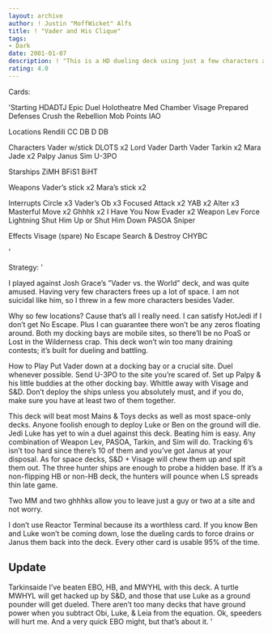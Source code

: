 ```yaml
---
layout: archive
author: ! Justin "MoffWicket" Alfs
title: ! "Vader and His Clique"
tags:
- Dark
date: 2001-01-07
description: ! "This is a HD dueling deck using just a few characters and a lot of high destinies."
rating: 4.0
---
```

Cards: 

'Starting
HDADTJ
Epic Duel
Holotheatre
Med Chamber
Visage
Prepared Defenses
Crush the Rebellion
Mob Points
IAO

Locations
Rendili
CC DB
D DB

Characters
Vader w/stick
DLOTS x2
Lord Vader
Darth Vader
Tarkin x2
Mara Jade x2
Palpy
Janus
Sim
U-3PO

Starships
ZiMH
BFiS1
BiHT

Weapons
Vader’s stick x2
Mara’s stick x2

Interrupts
Circle x3
Vader’s Ob x3
Focused Attack x2
YAB x2
Alter x3
Masterful Move x2
Ghhhk x2
I Have You Now
Evader x2
Weapon Lev
Force Lightning
Shut Him Up or Shut Him Down
PASOA
Sniper

Effects
Visage (spare)
No Escape
Search & Destroy
CHYBC


'

Strategy: '

I played against Josh Grace’s ”Vader vs. the World” deck, and was quite amused.  Having very few characters frees up a lot of space.  I am not suicidal like him, so I threw in a few more characters besides Vader.

Why so few locations?  Cause that’s all I really need.  I can satisfy HotJedi if I don’t get No Escape.  Plus I can guarantee there won’t be any zeros floating around.  Both my docking bays are mobile sites, so there’ll be no PoaS or Lost in the Wilderness crap.	This deck won’t win too many draining contests; it’s built for dueling and battling.

How to Play
Put Vader down at a docking bay or a crucial site.  Duel whenever possible.  Send U-3PO to the site you’re scared of.  Set up Palpy & his little buddies at the other docking bay.  Whittle away with Visage and S&D.  Don’t deploy the ships unless you absolutely must, and if you do, make sure you have at least two of them together.

This deck will beat most Mains & Toys decks as well as most space-only decks.  Anyone foolish enough to deploy Luke or Ben on the ground will die.  Jedi Luke has yet to win a duel against this deck.	Beating him is easy.  Any combination of Weapon Lev, PASOA, Tarkin, and Sim will do.  Tracking 6’s isn’t too hard since there’s 10 of them and you’ve got Janus at your disposal.  As for space decks, S&D + Visage will chew them up and spit them out.  The three hunter ships are enough to probe a hidden base.  If it’s a non-flipping HB or non-HB deck, the hunters will pounce when LS spreads thin late game.

Two MM and two ghhhks allow you to leave just a guy or two at a site and not worry.

I don’t use Reactor Terminal because its a worthless card.  If you know Ben and Luke won’t be coming down, lose the dueling cards to force drains or Janus them back into the deck.  Every other card is usable 95% of the time.

Update
------
Tarkinsaide I’ve beaten EBO, HB, and MWYHL with this deck.  A turtle MWHYL will get hacked up by S&D, and those that use Luke as a ground pounder will get dueled.  There aren’t too many decks that have ground power when you subtract Obi, Luke, & Leia from the equation.  Ok, speeders will hurt me.  And a very quick EBO might, but that’s about it. '